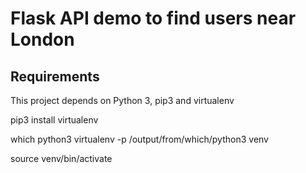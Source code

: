 # Flask API demo to find users near London

## Requirements

This project depends on Python 3, pip3 and virtualenv

pip3 install virtualenv

which python3
virtualenv -p /output/from/which/python3 venv

source venv/bin/activate 

